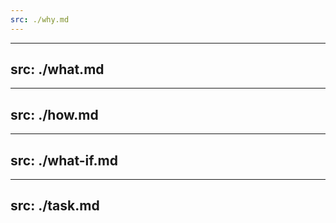 ```yaml
---
src: ./why.md
---
```


---
src: ./what.md
---

---
src: ./how.md
---

---
src: ./what-if.md
---

---
src: ./task.md
---
